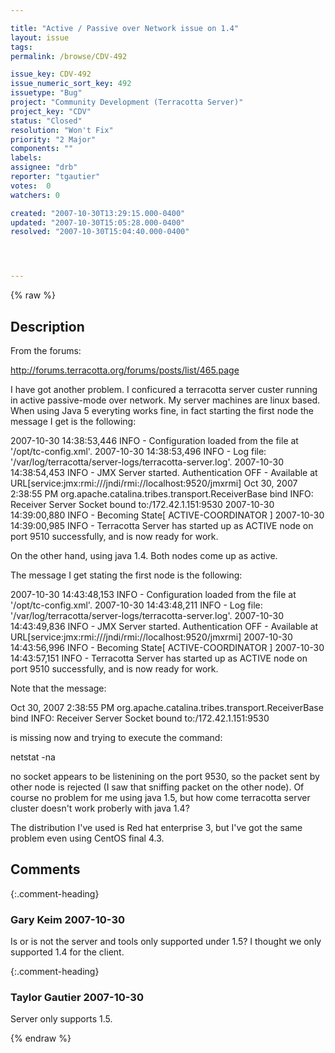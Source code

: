 ```yaml
---

title: "Active / Passive over Network issue on 1.4"
layout: issue
tags: 
permalink: /browse/CDV-492

issue_key: CDV-492
issue_numeric_sort_key: 492
issuetype: "Bug"
project: "Community Development (Terracotta Server)"
project_key: "CDV"
status: "Closed"
resolution: "Won't Fix"
priority: "2 Major"
components: ""
labels: 
assignee: "drb"
reporter: "tgautier"
votes:  0
watchers: 0

created: "2007-10-30T13:29:15.000-0400"
updated: "2007-10-30T15:05:28.000-0400"
resolved: "2007-10-30T15:04:40.000-0400"




---
```


{% raw %}

## Description

<div markdown="1" class="description">

From the forums:

http://forums.terracotta.org/forums/posts/list/465.page

I have got another problem. 
I conficured a terracotta server custer running in active passive-mode over network. My server machines are linux based. 
When using Java 5 everyting works fine, in fact starting the first node the message I get is the following: 

2007-10-30 14:38:53,446 INFO - Configuration loaded from the file at '/opt/tc-config.xml'. 
2007-10-30 14:38:53,496 INFO - Log file: '/var/log/terracotta/server-logs/terracotta-server.log'. 
2007-10-30 14:38:54,453 INFO - JMX Server started. Authentication OFF - Available at URL[service:jmx:rmi:///jndi/rmi://localhost:9520/jmxrmi] 
Oct 30, 2007 2:38:55 PM org.apache.catalina.tribes.transport.ReceiverBase bind 
INFO: Receiver Server Socket bound to:/172.42.1.151:9530 
2007-10-30 14:39:00,880 INFO - Becoming State[ ACTIVE-COORDINATOR ] 
2007-10-30 14:39:00,985 INFO - Terracotta Server has started up as ACTIVE node on port 9510 successfully, and is now ready for work. 

On the other hand, using java 1.4. Both nodes come up as active. 

The message I get stating the first node is the following: 

2007-10-30 14:43:48,153 INFO - Configuration loaded from the file at '/opt/tc-config.xml'. 
2007-10-30 14:43:48,211 INFO - Log file: '/var/log/terracotta/server-logs/terracotta-server.log'. 
2007-10-30 14:43:49,836 INFO - JMX Server started. Authentication OFF - Available at URL[service:jmx:rmi:///jndi/rmi://localhost:9520/jmxrmi] 
2007-10-30 14:43:56,996 INFO - Becoming State[ ACTIVE-COORDINATOR ] 
2007-10-30 14:43:57,151 INFO - Terracotta Server has started up as ACTIVE node on port 9510 successfully, and is now ready for work. 

Note that the message: 

Oct 30, 2007 2:38:55 PM org.apache.catalina.tribes.transport.ReceiverBase bind 
INFO: Receiver Server Socket bound to:/172.42.1.151:9530 

is missing now and trying to execute the command: 

netstat -na 

no socket appears to be listenining on the port 9530, so the packet sent by other node is rejected (I saw that sniffing packet on the other node). 
Of course no problem for me using java 1.5, but how come terracotta server cluster doesn't work proberly with java 1.4? 

The distribution I've used is Red hat enterprise 3, but I've got the same problem even using CentOS final 4.3. 

</div>

## Comments


{:.comment-heading}
### **Gary Keim** <span class="date">2007-10-30</span>

<div markdown="1" class="comment">

Is or is not the server and tools only supported under 1.5?  I thought we only supported 1.4 for the client.


</div>


{:.comment-heading}
### **Taylor Gautier** <span class="date">2007-10-30</span>

<div markdown="1" class="comment">

Server only supports 1.5.

</div>



{% endraw %}
